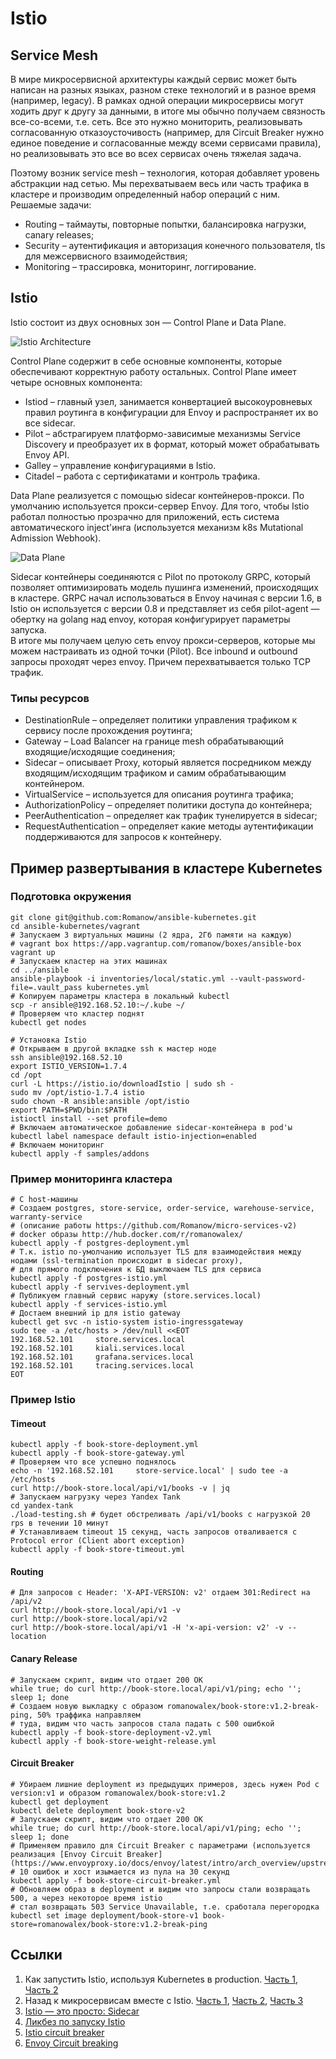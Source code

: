 # Istio

## Service Mesh

В мире микросервисной архитектуры каждый сервис может быть написан на разных языках, разном стеке технологий и в разное время (например, legacy).
В рамках одной операции микросервисы могут ходить друг к другу за данными, в итоге мы обычно получаем связность все-со-всеми, т.е. сеть.
Все это нужно мониторить, реализовывать согласованную отказоусточивость (например, для Circuit Breaker нужно единое поведение и
согласованные между всеми сервисами правила), но реализовывать это все во всех сервисах очень тяжелая задача.

Поэтому возник service mesh – технология, которая добавляет уровень абстракции над сетью. Мы перехватываем весь или часть
трафика в кластере и производим определенный набор операций с ним. Решаемые задачи:
* Routing – таймауты, повторные попытки, балансировка нагрузки, canary releases;
* Security – аутентификация и авторизация конечного пользователя, tls для межсервисного взаимодействия;
* Monitoring – трассировка, мониторинг, логгирование.

## Istio

Istio состоит из двух основных зон — Control Plane и Data Plane.

![Istio Architecture](images/Istio%20Architecture.svg)

Control Plane содержит в себе основные компоненты,
которые обеспечивают корректную работу остальных. Control Plane имеет четыре основных компонента:
* Istiod – главный узел, занимается конвертацией высокоуровневых правил роутинга в конфигурации для Envoy и распространяет их во все sidecar.
* Pilot – абстрагируем платформо-зависимые механизмы Service Discovery и преобразует их в формат, который может обрабатывать Envoy API.
* Galley – управление конфигурациями в Istio.
* Citadel – работа с сертификатами и контроль трафика.

Data Plane реализуется с помощью sidecar контейнеров-прокси. По умолчанию используется прокси-сервер Envoy. Для того,
чтобы Istio работал полностью прозрачно для приложений, есть система автоматического inject'инга (используется механизм k8s
Mutational Admission Webhook).

![Data Plane](images/Data%20Plane.gif)

Sidecar контейнеры соединяются с Pilot по протоколу GRPC, который позволяет оптимизировать модель пушинга изменений,
происходящих в кластере. GRPC начал использоваться в Envoy начиная с версии 1.6, в Istio он используется с версии 0.8
и представляет из себя pilot-agent — обертку на golang над envoy, которая конфигурирует параметры запуска.  
В итоге мы получаем целую сеть envoy прокси-серверов, которые мы можем настраивать из одной точки (Pilot).
Все inbound и outbound запросы проходят через envoy. Причем перехватывается только TCP трафик.

### Типы ресурсов
* DestinationRule – определяет политики управления трафиком к сервису после прохождения роутинга;
* Gateway – Load Balancer на границе mesh обрабатывающий входящие/исходящие соединения;
* Sidecar – описывает Proxy, который является посредником между входящим/исходящим трафиком и самим обрабатывающим контейнером.
* VirtualService – используется для описания роутинга трафика;
* AuthorizationPolicy – определяет политики доступа до контейнера;
* PeerAuthentication – определяет как трафик тунелируется в sidecar;
* RequestAuthentication – определяет какие методы аутентификации поддерживаются для запросов к контейнеру.

## Пример развертывания в кластере Kubernetes
### Подготовка окружения
```shell script
git clone git@github.com:Romanow/ansible-kubernetes.git
cd ansible-kubernetes/vagrant
# Запускаем 3 виртуальных машины (2 ядра, 2Гб памяти на каждую)
# vagrant box https://app.vagrantup.com/romanow/boxes/ansible-box
vagrant up
# Запускаем кластер на этих машинах
cd ../ansible
ansible-playbook -i inventories/local/static.yml --vault-password-file=.vault_pass kubernetes.yml
# Копируем параметры кластера в локальный kubectl
scp -r ansible@192.168.52.10:~/.kube ~/
# Проверяем что кластер поднят
kubectl get nodes

# Установка Istio
# Открываем в другой вкладке ssh к мастер ноде
ssh ansible@192.168.52.10
export ISTIO_VERSION=1.7.4
cd /opt
curl -L https://istio.io/downloadIstio | sudo sh -
sudo mv /opt/istio-1.7.4 istio
sudo chown -R ansible:ansible /opt/istio
export PATH=$PWD/bin:$PATH
istioctl install --set profile=demo
# Включаем автоматическое добавление sidecar-контейнера в pod'ы
kubectl label namespace default istio-injection=enabled
# Включаем мониторинг
kubectl apply -f samples/addons
```

### Пример мониторинга кластера
```shell script
# С host-машины
# Создаем postgres, store-service, order-service, warehouse-service, warranty-service
# (описание работы https://github.com/Romanow/micro-services-v2)
# docker образы http://hub.docker.com/r/romanowalex/
kubectl apply -f postgres-deployment.yml
# Т.к. istio по-умолчанию использует TLS для взаимодействия между нодами (ssl-termination происходит в sidecar proxy),
# для прямого подключения к БД выключаем TLS для сервиса
kubectl apply -f postgres-istio.yml
kubectl apply -f servives-deployment.yml
# Публикуем главный сервис наружу (store.services.local)
kubectl apply -f services-istio.yml
# Достаем внешний ip для istio gateway
kubectl get svc -n istio-system istio-ingressgateway
sudo tee -a /etc/hosts > /dev/null <<EOT
192.168.52.101     store.services.local
192.168.52.101     kiali.services.local
192.168.52.101     grafana.services.local
192.168.52.101     tracing.services.local
EOT
```

### Пример Istio

#### Timeout
```shell script
kubectl apply -f book-store-deployment.yml
kubectl apply -f book-store-gateway.yml
# Проверяем что все успешно поднялось
echo -n '192.168.52.101     store-service.local' | sudo tee -a /etc/hosts
curl http://book-store.local/api/v1/books -v | jq
# Запускаем нагрузку через Yandex Tank
cd yandex-tank
./load-testing.sh # будет обстреливать /api/v1/books с нагрузкой 20 rps в течении 10 минут
# Устанавливаем timeout 15 секунд, часть запросов отваливается с Protocol error (Client abort exception)
kubectl apply -f book-store-timeout.yml
```

#### Routing
```shell script
# Для запросов с Header: 'X-API-VERSION: v2' отдаем 301:Redirect на /api/v2 
curl http://book-store.local/api/v1 -v
curl http://book-store.local/api/v2
curl http://book-store.local/api/v1 -H 'x-api-version: v2' -v --location
```

#### Canary Release
```shell script
# Запускаем скрипт, видим что отдает 200 OK
while true; do curl http://book-store.local/api/v1/ping; echo ''; sleep 1; done
# Создаем новую выкладку с образом romanowalex/book-store:v1.2-break-ping, 50% траффика направляем
# туда, видим что часть запросов стала падать с 500 ошибкой
kubectl apply -f book-store-deployment-v2.yml
kubectl apply -f book-store-weight-release.yml
```

#### Circuit Breaker
```shell script
# Убираем лишние deployment из предыдущих примеров, здесь нужен Pod с version:v1 и образом romanowalex/book-store:v1.2
kubectl get deployment
kubectl delete deployment book-store-v2
# Запускаем скрипт, видим что отдает 200 OK
while true; do curl http://book-store.local/api/v1/ping; echo ''; sleep 1; done
# Применяем правило для Circuit Breaker с параметрами (используется реализация [Envoy Circuit Breaker](https://www.envoyproxy.io/docs/envoy/latest/intro/arch_overview/upstream/circuit_breaking))
# 10 ошибок и хост изымается из пула на 30 секунд
kubectl apply -f book-store-circuit-breaker.yml
# Обновляем образ в deployment и видим что запросы стали возвращать 500, а через некоторое время istio
# стал возвращать 503 Service Unavailable, т.е. сработала перегородка
kubectl set image deployment/book-store-v1 book-store=romanowalex/book-store:v1.2-break-ping
```

## Ссылки
1. Как запустить Istio, используя Kubernetes в production. [Часть 1](https://habr.com/ru/company/avito/blog/419319/), [Часть 2](https://habr.com/ru/company/avito/blog/433650/)
1. Назад к микросервисам вместе с Istio. [Часть 1](https://habr.com/ru/company/flant/blog/438426/), [Часть 2](https://habr.com/ru/company/flant/blog/440378/), [Часть 3](https://habr.com/ru/company/flant/blog/443668/)
1. [Istio — это просто: Sidecar](https://habr.com/ru/company/southbridge/blog/525590/)
1. [Ликбез по запуску Istio](https://habr.com/ru/company/southbridge/blog/441616/)
1. [Istio circuit breaker](https://banzaicloud.com/blog/istio-circuit-breaking/)
1. [Envoy Circuit breaking](https://www.envoyproxy.io/docs/envoy/latest/intro/arch_overview/upstream/circuit_breaking)